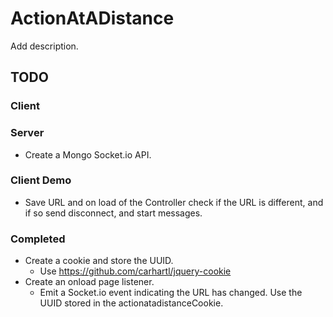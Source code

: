 # ActionAtADistance

Add description.

## TODO

### Client

### Server

* Create a Mongo Socket.io API.

### Client Demo

* Save URL and on load of the Controller check if the URL is different, and if so send disconnect,
  and start messages.

### Completed

* Create a cookie and store the UUID.
	* Use https://github.com/carhartl/jquery-cookie
* Create an onload page listener.
	* Emit a Socket.io event indicating the URL has changed. Use the UUID stored in the actionatadistanceCookie.